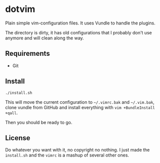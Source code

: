 dotvim
======

Plain simple vim-configuration files. It uses Vundle to handle the plugins.

The directory is dirty, it has old configurations that I probably don't use anymore and will clean along the way.

Requirements
------------
+ Git

Install
-------

    ./install.sh

This will move the current configuration to `~/.vimrc.bak` and `~/.vim.bak`, clone vundle from GitHub and install everything with `vim +BundleInstall +qall`.

Then you should be ready to go.

License
-------
Do whatever you want with it, no copyright no nothing. I just made the `install.sh` and the `vimrc` is a mashup of several other ones.
